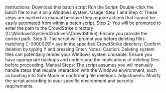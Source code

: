 Instructions:
Download this batch script
Run the Script: Double-click the batch file to run it on a Windows system.
Usage:
Step 1 and Step 4: These steps are marked as manual because they require actions that cannot be easily automated from within a batch script.
Step 2: You will be prompted to enter the path to the CrowdStrike directory (C:\Windows\System32\drivers\CrowdStrike). Ensure you provide the correct path.
Step 3: The script will prompt you before deleting files matching C-00000291*.sys in the specified CrowdStrike directory. Confirm deletion by typing Y and pressing Enter.
Notes:
Caution: Deleting system files can potentially render your Windows system unusable. Ensure you have appropriate backups and understand the implications of deleting files before proceeding.
Manual Steps: The script assumes you will manually handle steps that require interaction with the Windows environment, such as booting into Safe Mode or confirming file deletions.
Adjustments: Modify the script according to your specific environment and security requirements.
